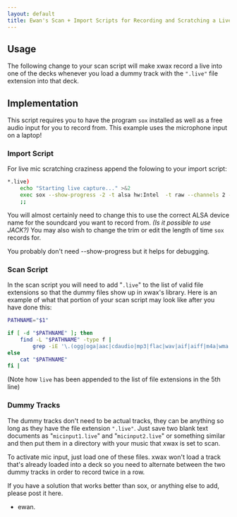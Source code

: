 ```yaml
---
layout: default
title: Ewan's Scan + Import Scripts for Recording and Scratching a Live Input
---
```


## Usage

The following change to your scan script will make xwax record a live into one of the decks whenever you load a dummy track with the `".live"` file extension into that deck.

## Implementation

This script requires you to have the program `sox` installed as well as a free audio input for you to record from. This example uses the microphone input on a laptop!

### Import Script

For live mic scratching craziness append the folowing to your import script:

```sh
*.live)
    echo "Starting live capture..." >&2
    exec sox --show-progress -2 -t alsa hw:Intel  -t raw --channels 2 --rate "$RATE" - trim 0 0:59
    ;;
```

You will almost certainly need to change this to use the correct ALSA device name for the soundcard you want to record from.  *(Is it possible to use JACK?)* You may also wish to change the trim or edit the length of time `sox` records for.

You probably don't need --show-progress but it helps for debugging.

### Scan Script

In the scan script you will need to add "`.live`" to the list of valid file extensions so that the dummy files show up in xwax's library. Here is an example of what that portion of your scan script may look like after you have done this:

```sh
PATHNAME="$1"

if [ -d "$PATHNAME" ]; then
	find -L "$PATHNAME" -type f |
		grep -iE '\.(ogg|oga|aac|cdaudio|mp3|flac|wav|aif|aiff|m4a|wma|live)$'
else
	cat "$PATHNAME"
fi |
```

(Note how `live` has been appended to the list of file extensions in the 5th line)
### Dummy Tracks

The dummy tracks don't need to be actual tracks, they can be anything so long as they have the file extension `".live"`. Just save two blank text documents as "`micinput1.live`" and "`micinput2.live`" or something similar and then put them in a directory with your music that xwax is set to scan.

To activate mic input, just load one of these files. xwax won't load a track that's already loaded into a deck so you need to alternate between the two dummy tracks in order to record twice in a row.


If you have a solution that works better than sox, or anything else to add, please post it here.




- ewan.
